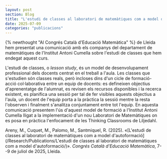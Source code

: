 ```yaml
---
layout: post
section: Blog
title: "L'estudi de classes al laboratori de matemàtiques com a model d'autoformació"
date: 2025-07-09
categories: "publicacions"
---
```


{% newthought "Al Congrés Català d'Educació Matemàtica" %} de Lleida hem
presentat una comunicació amb els companys del departament de matemàtiques de
l'Institut Antoni Cumella sobre l'estudi de classes que hem endegat aquest
curs.

L'estudi de classes, o _lesson study_, és un model de desenvolupament
professional dels docents centrat en el treball a l'aula. Les classes que
s'estudien són classes reals, però incloses dins d'un cicle de formació-acció
col·laborativa entre un equip de docents: es defineixen objectius
d'aprenentatge de l'alumnat, es revisen els recursos disponibles i la recerca
existent, es planifica una sessió per tal de fer visibles aquests objectius a
l'aula, un docent de l'equip porta a la pràctica la sessió mentre la resta
l'observen i finalment s'analitza conjuntament entre tot l'equip. En aquesta
comunicació presentem l'ús d'aquest model de formació a l'Institut Antoni
Cumella lligat a la implementació d'un nou Laboratori de Matemàtiques on es
posa en pràctica l'enfocament de les Thinking Classrooms de Liljedahl.

Areny, M., Cuquet, M., Palomo, M., Santmiquel, R. (2025). «[L'estudi de
classes al laboratori de matemàtiques com a model
d'autoformació](/Research/Publications/L'estudi de classes al laboratori de matemàtiques
com a model d'autoformació/)». _Congrés Català d'Educació Matemàtica_, 7--9 de
juliol de 2025, Lleida.
